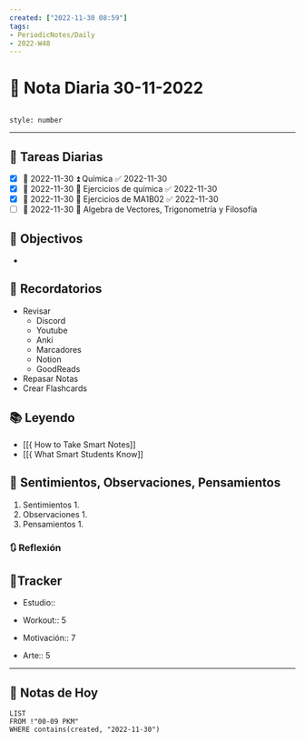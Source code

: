 ```yaml
---
created: ["2022-11-30 08:59"]
tags:
- PeriodicNotes/Daily
- 2022-W48
---
```


# 📅 Nota Diaria 30-11-2022
```toc

style: number

```

---
## 🔷 Tareas Diarias
- [x] 📅 2022-11-30 ⏫ Química ✅ 2022-11-30
- [x] 📅 2022-11-30 🔼 Ejercicios de química ✅ 2022-11-30
- [x] 📅 2022-11-30 🔼 Ejercicios de MA1B02 ✅ 2022-11-30
- [ ] 📅 2022-11-30 🔽 Algebra de Vectores, Trigonometría y Filosofía

## 🎯 Objectivos
- 
## 📕 Recordatorios
- Revisar
	- Discord
	- Youtube
	- Anki
	- Marcadores
	- Notion
	- GoodReads
- Repasar Notas
- Crear Flashcards

## 📚 Leyendo
- [[{ How to Take Smart Notes]]
- [[{ What Smart Students Know]]
## 💬 Sentimientos, Observaciones, Pensamientos 
1. Sentimientos
	1. 
2. Observaciones
	1. 
3. Pensamientos
	1. 
### 🔃 Reflexión

## 🔷Tracker

- Estudio::

- Workout:: 5

- Motivación:: 7

- Arte:: 5
---

## 📅 Notas de Hoy
```dataview
LIST 
FROM !"00-09 PKM" 
WHERE contains(created, "2022-11-30")
```